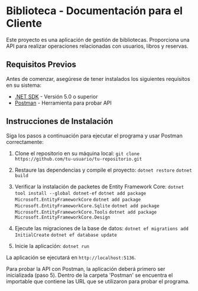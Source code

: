 # Biblioteca - Documentación para el Cliente

Este proyecto es una aplicación de gestión de bibliotecas. Proporciona una API para realizar operaciones relacionadas con usuarios, libros y reservas.

## Requisitos Previos

Antes de comenzar, asegúrese de tener instalados los siguientes requisitos en su sistema:

- [.NET SDK](https://dotnet.microsoft.com/download) - Versión 5.0 o superior
- [Postman](https://www.postman.com/downloads/) - Herramienta para probar API

## Instrucciones de Instalación

Siga los pasos a continuación para ejecutar el programa y usar Postman correctamente:

1. Clone el repositorio en su máquina local:
`git clone https://github.com/tu-usuario/tu-repositorio.git`

2. Restaure las dependencias y compile el proyecto:
`dotnet restore`
`dotnet build`

3. Verificar la instalación de packetes de Entity Framework Core:
`dotnet tool install --global dotnet-ef`
`dotnet add package Microsoft.EntityFrameworkCore`
`dotnet add package Microsoft.EntityFrameworkCore.Sqlite`
`dotnet add package Microsoft.EntityFrameworkCore.Tools`
`dotnet add package Microsoft.EntityFrameworkCore.Design`

4. Ejecute las migraciones de la base de datos:
`dotnet ef migrations add InitialCreate`
`dotnet ef database update`

5. Inicie la aplicación:
`dotnet run`

La aplicación se ejecutará en `http://localhost:5136`.

Para probar la API con Postman, la aplicación deberá primero ser inicializada (paso 5).
Dentro de la carpeta 'Postman' se encuentra el importable que contiene las URL que se utilizaron para probar el programa.
